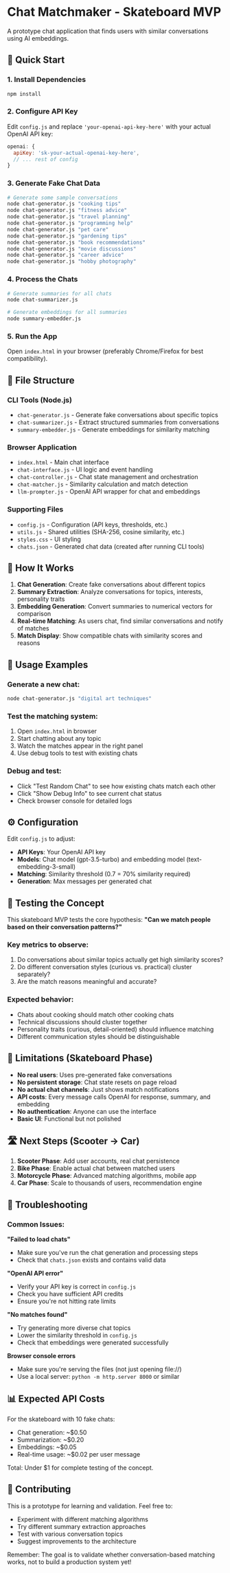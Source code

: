 # Chat Matchmaker - Skateboard MVP

A prototype chat application that finds users with similar conversations using AI embeddings.

## 🚀 Quick Start

### 1. Install Dependencies
```bash
npm install
```

### 2. Configure API Key
Edit `config.js` and replace `'your-openai-api-key-here'` with your actual OpenAI API key:

```javascript
openai: {
  apiKey: 'sk-your-actual-openai-key-here',
  // ... rest of config
}
```

### 3. Generate Fake Chat Data
```bash
# Generate some sample conversations
node chat-generator.js "cooking tips"
node chat-generator.js "fitness advice" 
node chat-generator.js "travel planning"
node chat-generator.js "programming help"
node chat-generator.js "pet care"
node chat-generator.js "gardening tips"
node chat-generator.js "book recommendations"
node chat-generator.js "movie discussions"
node chat-generator.js "career advice"
node chat-generator.js "hobby photography"
```

### 4. Process the Chats
```bash
# Generate summaries for all chats
node chat-summarizer.js

# Generate embeddings for all summaries  
node summary-embedder.js
```

### 5. Run the App
Open `index.html` in your browser (preferably Chrome/Firefox for best compatibility).

## 📁 File Structure

### CLI Tools (Node.js)
- `chat-generator.js` - Generate fake conversations about specific topics
- `chat-summarizer.js` - Extract structured summaries from conversations
- `summary-embedder.js` - Generate embeddings for similarity matching

### Browser Application
- `index.html` - Main chat interface
- `chat-interface.js` - UI logic and event handling
- `chat-controller.js` - Chat state management and orchestration
- `chat-matcher.js` - Similarity calculation and match detection
- `llm-prompter.js` - OpenAI API wrapper for chat and embeddings

### Supporting Files
- `config.js` - Configuration (API keys, thresholds, etc.)
- `utils.js` - Shared utilities (SHA-256, cosine similarity, etc.)
- `styles.css` - UI styling
- `chats.json` - Generated chat data (created after running CLI tools)

## 🎯 How It Works

1. **Chat Generation**: Create fake conversations about different topics
2. **Summary Extraction**: Analyze conversations for topics, interests, personality traits
3. **Embedding Generation**: Convert summaries to numerical vectors for comparison
4. **Real-time Matching**: As users chat, find similar conversations and notify of matches
5. **Match Display**: Show compatible chats with similarity scores and reasons

## 🔧 Usage Examples

### Generate a new chat:
```bash
node chat-generator.js "digital art techniques"
```

### Test the matching system:
1. Open `index.html` in browser
2. Start chatting about any topic
3. Watch the matches appear in the right panel
4. Use debug tools to test with existing chats

### Debug and test:
- Click "Test Random Chat" to see how existing chats match each other
- Click "Show Debug Info" to see current chat status
- Check browser console for detailed logs

## ⚙️ Configuration

Edit `config.js` to adjust:

- **API Keys**: Your OpenAI API key
- **Models**: Chat model (gpt-3.5-turbo) and embedding model (text-embedding-3-small)
- **Matching**: Similarity threshold (0.7 = 70% similarity required)
- **Generation**: Max messages per generated chat

## 🧪 Testing the Concept

This skateboard MVP tests the core hypothesis: **"Can we match people based on their conversation patterns?"**

### Key metrics to observe:
1. Do conversations about similar topics actually get high similarity scores?
2. Do different conversation styles (curious vs. practical) cluster separately?
3. Are the match reasons meaningful and accurate?

### Expected behavior:
- Chats about cooking should match other cooking chats
- Technical discussions should cluster together
- Personality traits (curious, detail-oriented) should influence matching
- Different communication styles should be distinguishable

## 🚧 Limitations (Skateboard Phase)

- **No real users**: Uses pre-generated fake conversations
- **No persistent storage**: Chat state resets on page reload
- **No actual chat channels**: Just shows match notifications
- **API costs**: Every message calls OpenAI for response, summary, and embedding
- **No authentication**: Anyone can use the interface
- **Basic UI**: Functional but not polished

## 🛣️ Next Steps (Scooter → Car)

1. **Scooter Phase**: Add user accounts, real chat persistence
2. **Bike Phase**: Enable actual chat between matched users
3. **Motorcycle Phase**: Advanced matching algorithms, mobile app
4. **Car Phase**: Scale to thousands of users, recommendation engine

## 🐛 Troubleshooting

### Common Issues:

**"Failed to load chats"**
- Make sure you've run the chat generation and processing steps
- Check that `chats.json` exists and contains valid data

**"OpenAI API error"**
- Verify your API key is correct in `config.js`
- Check you have sufficient API credits
- Ensure you're not hitting rate limits

**"No matches found"**
- Try generating more diverse chat topics
- Lower the similarity threshold in `config.js`
- Check that embeddings were generated successfully

**Browser console errors**
- Make sure you're serving the files (not just opening file://)
- Use a local server: `python -m http.server 8000` or similar

## 📊 Expected API Costs

For the skateboard with 10 fake chats:
- Chat generation: ~$0.50
- Summarization: ~$0.20  
- Embeddings: ~$0.05
- Real-time usage: ~$0.02 per user message

Total: Under $1 for complete testing of the concept.

## 🤝 Contributing

This is a prototype for learning and validation. Feel free to:
- Experiment with different matching algorithms
- Try different summary extraction approaches
- Test with various conversation topics
- Suggest improvements to the architecture

Remember: The goal is to validate whether conversation-based matching works, not to build a production system yet!